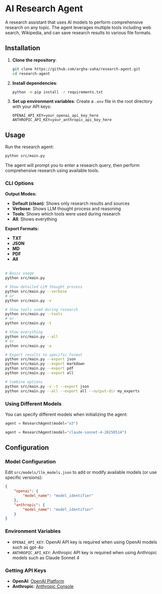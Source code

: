 # AI Research Agent

A research assistant that uses AI models to perform comprehensive research on any topic. The agent leverages multiple tools including web search, Wikipedia, and can save research results to various file formats.

## Installation

1. **Clone the repository**:
   ```bash
   git clone https://github.com/argha-saha/research-agent.git
   cd research-agent
   ```

2. **Install dependencies**:
   ```bash
   python -m pip install -r requirements.txt
   ```

3. **Set up environment variables**:
   Create a `.env` file in the root directory with your API keys:
   ```env
   OPENAI_API_KEY=your_openai_api_key_here
   ANTHROPIC_API_KEY=your_anthropic_api_key_here
   ```

## Usage

Run the research agent:

```bash
python src/main.py
```

The agent will prompt you to enter a research query, then perform comprehensive research using available tools.

### CLI Options

**Output Modes:**
- **Default (clean)**: Shows only research results and sources
- **Verbose**: Shows LLM thought process and reasoning
- **Tools**: Shows which tools were used during research
- **All**: Shows everything 

**Export Formats:**
- **TXT**
- **JSON**
- **MD**
- **PDF**
- **All**
<br></br>
```bash
# Basic usage
python src/main.py

# Show detailed LLM thought process
python src/main.py --verbose
# or
python src/main.py -v

# Show tools used during research
python src/main.py --tools
# or
python src/main.py -t

# Show everything
python src/main.py --all
# or
python src/main.py -a

# Export results to specific format
python src/main.py --export json
python src/main.py --export markdown
python src/main.py --export pdf
python src/main.py --export all

# Combine options
python src/main.py -v -t --export json
python src/main.py --all --export all --output-dir my_exports
```

### Using Different Models

You can specify different models when initializing the agent:

```python
agent = ResearchAgent(model="o3")
```
```python
agent = ResearchAgent(model="claude-sonnet-4-20250514")
```

## Configuration

### Model Configuration

Edit `src/models/llm_models.json` to add or modify available models (or use specific versions):

```json
{
    "openai": {
        "model_name": "model_identifier"
    },
    "anthropic": {
        "model_name": "model_identifier"
    }
}
```

### Environment Variables
- `OPENAI_API_KEY`: OpenAI API key is required when using OpenAI models such as gpt-4o
- `ANTHROPIC_API_KEY`: Anthropic API key is required when using Anthropic models such as Claude Sonnet 4

### Getting API Keys
- **OpenAI**: [OpenAI Platform](https://platform.openai.com/)
- **Anthropic**: [Anthropic Console](https://console.anthropic.com/)
